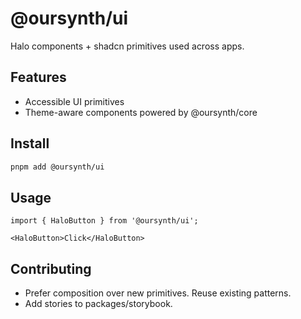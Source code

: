 # @oursynth/ui

Halo components + shadcn primitives used across apps.

## Features

- Accessible UI primitives
- Theme-aware components powered by @oursynth/core

## Install

```bash
pnpm add @oursynth/ui
```

## Usage

```tsx
import { HaloButton } from '@oursynth/ui';

<HaloButton>Click</HaloButton>
```

## Contributing

- Prefer composition over new primitives. Reuse existing patterns.
- Add stories to packages/storybook.
